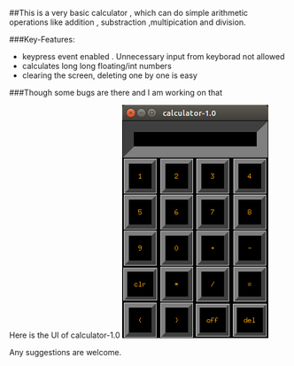 ##This is a very basic calculator , which can do simple arithmetic operations like addition , substraction ,multipication and division.

###Key-Features:
* keypress event enabled . Unnecessary input from keyborad not allowed
* calculates long long floating/int numbers
* clearing the screen, deleting one by one is easy

###Though some bugs are there and I am working on that

Here is the UI of calculator-1.0
![Image of calculator-1.0](calculator-1.0.png)

Any suggestions are welcome.






